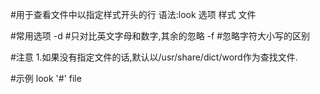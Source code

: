 #用于查看文件中以指定样式开头的行
语法:look 选项 样式 文件

#常用选项
-d		#只对比英文字母和数字,其余的忽略
-f		#忽略字符大小写的区别

#注意
1.如果没有指定文件的话,默认以/usr/share/dict/word作为查找文件.

#示例
look '#' file
